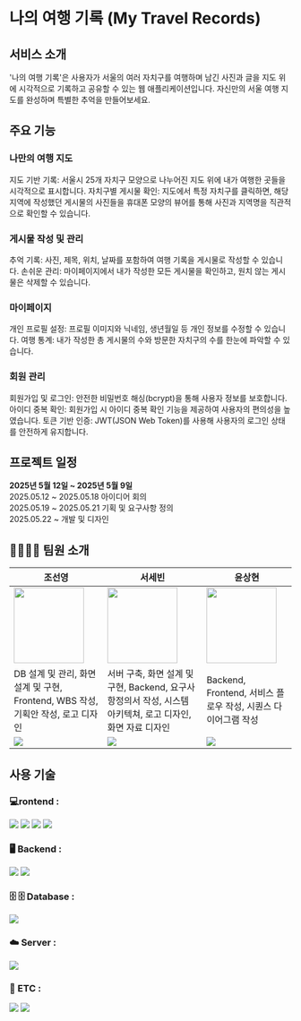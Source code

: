 # 나의 여행 기록 (My Travel Records)

## 서비스 소개 
'나의 여행 기록'은 사용자가 서울의 여러 자치구를 여행하며 남긴 사진과 글을 지도 위에 시각적으로 기록하고 공유할 수 있는 웹 애플리케이션입니다. 자신만의 서울 여행 지도를 완성하며 특별한 추억을 만들어보세요.

## 주요 기능 
### 나만의 여행 지도
지도 기반 기록: 서울시 25개 자치구 모양으로 나누어진 지도 위에 내가 여행한 곳들을 시각적으로 표시합니다.
자치구별 게시물 확인: 지도에서 특정 자치구를 클릭하면, 해당 지역에 작성했던 게시물의 사진들을 휴대폰 모양의 뷰어를 통해 사진과 지역명을 직관적으로 확인할 수 있습니다.

### 게시물 작성 및 관리
추억 기록: 사진, 제목, 위치, 날짜를 포함하여 여행 기록을 게시물로 작성할 수 있습니다.
손쉬운 관리: 마이페이지에서 내가 작성한 모든 게시물을 확인하고, 원치 않는 게시물은 삭제할 수 있습니다.

###  마이페이지
개인 프로필 설정: 프로필 이미지와 닉네임, 생년월일 등 개인 정보를 수정할 수 있습니다.
여행 통계: 내가 작성한 총 게시물의 수와 방문한 자치구의 수를 한눈에 파악할 수 있습니다.

### 회원 관리
회원가입 및 로그인: 안전한 비밀번호 해싱(bcrypt)을 통해 사용자 정보를 보호합니다.
아이디 중복 확인: 회원가입 시 아이디 중복 확인 기능을 제공하여 사용자의 편의성을 높였습니다.
토큰 기반 인증: JWT(JSON Web Token)를 사용해 사용자의 로그인 상태를 안전하게 유지합니다.

##  프로젝트 일정

**2025년 5월 12일 ~ 2025년 5월 9일**
 <br/>
2025.05.12 ~ 2025.05.18 아이디어 회의
 <br/>
2025.05.19 ~ 2025.05.21 기획 및 요구사항 정의
 <br/>
2025.05.22 ~ 개발 및 디자인

## 👨‍👩‍👧‍👦 팀원 소개 

|조선영|서세빈|윤상현|
|------|----|----|
|<img src="https://github.com/user-attachments/assets/cd76087e-744a-4e2a-9da6-0ea18bd19ea3" width="125" height="135"/>|<img src="https://github.com/user-attachments/assets/4f3faf7b-1ece-4530-ba56-0d1de09548e8" width="125" height="135"/>|<img src="https://github.com/user-attachments/assets/700d5ad5-b8c0-464a-95dc-ac9e27ff917a" width="125" height="135"/>|
| DB 설계 및 관리, 화면 설계 및 구현, Frontend, WBS 작성, 기획안 작성, 로고 디자인 | 서버 구축, 화면 설계 및 구현, Backend, 요구사항정의서 작성, 시스템 아키텍쳐, 로고 디자인, 화면 자료 디자인  | Backend, Frontend, 서비스 플로우 작성, 시퀀스 다이어그램 작성 |
|[<img src="https://img.shields.io/badge/GitHub_link-181717?style=for-the-badge&logo=github&logoColor=white"/>](https://github.com/joseonyeong)|[<img src="https://img.shields.io/badge/GitHub_link-181717?style=for-the-badge&logo=github&logoColor=white"/>](https://github.com/seosebin)|[<img src="https://img.shields.io/badge/GitHub_link-181717?style=for-the-badge&logo=github&logoColor=white"/>](https://github.com/sanghyeom)|



## 사용 기술 
### 💻rontend : 
<img src="https://img.shields.io/badge/HTML5-E34F26?style=for-the-badge&amp;logo=html5&amp;logoColor=white"/> <img src="https://img.shields.io/badge/CSS3-1572B6?style=for-the-badge&amp;logo=css3&amp;logoColor=white"/> <img src="https://img.shields.io/badge/JavaScript-F7DF1E?style=for-the-badge&amp;logo=javascript&amp;logoColor=black"/> <img src="https://img.shields.io/badge/Figma-F24E1E?style=for-the-badge&amp;logo=figma&amp;logoColor=white"/>

### 🖥️ Backend : 
<img src="https://img.shields.io/badge/FastAPI-009688?style=for-the-badge&amp;logo=fastapi&amp;logoColor=white"/> <img src="https://img.shields.io/badge/Python-3776AB?style=for-the-badge&amp;logo=python&amp;logoColor=white"/>

### 🗄 🗄️ Database : 
<img src="https://img.shields.io/badge/MySQL-4479A1?style=for-the-badge&amp;logo=mysql&amp;logoColor=white"/>

### ☁️ Server : 
<img src="https://img.shields.io/badge/Google_Cloud-4285F4?style=for-the-badge&amp;logo=google-cloud&amp;logoColor=white"/>

### 🧰 ETC : 
<img src="https://img.shields.io/badge/GitHub-181717?style=for-the-badge&amp;logo=github&amp;logoColor=white"/> <img src="https://img.shields.io/badge/Discord-5865F2?style=for-the-badge&amp;logo=discord&amp;logoColor=white"/>